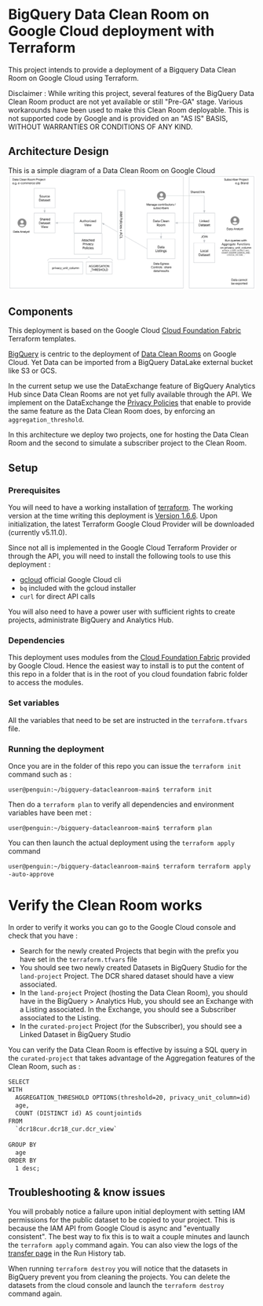 # BigQuery Data Clean Room on Google Cloud deployment with Terraform
This project intends to provide a deployment of a Bigquery Data Clean Room on Google Cloud using Terraform.

Disclaimer : While writing this project, several features of the BigQuery Data Clean Room product are not yet available or still "Pre-GA" stage. Various workarounds have been used to make this Clean Room deployable. This is not supported code by Google and is provided on an "AS IS" BASIS, WITHOUT WARRANTIES OR CONDITIONS OF ANY KIND.

## Architecture Design

This is a simple diagram of a Data Clean Room on Google Cloud 
![diagram](./assets/cleanroom_arch.png)

## Components
This deployment is based on the Google Cloud [Cloud Foundation Fabric](https://github.com/GoogleCloudPlatform/cloud-foundation-fabric) Terraform templates.

[BigQuery](https://cloud.google.com/bigquery/docs/introduction) is centric to the deployment of [Data Clean Rooms](https://cloud.google.com/bigquery/docs/data-clean-rooms) on Google Cloud. Yet Data can be imported from a BigQuery DataLake external bucket like S3 or GCS. 

In the current setup we use the DataExchange feature of BigQuery Analytics Hub since Data Clean Rooms are not yet fully available through the API. We implement on the DataExchange the [Privacy Policies](https://cloud.google.com/bigquery/docs/privacy-policies#what_is_a_privacy_policy) that enable to provide the same feature as the Data Clean Room does, by enforcing an `aggregation_threshold`.

In this architecture we deploy two projects, one for hosting the Data Clean Room and the second to simulate a subscriber project to the Clean Room. 

## Setup

### Prerequisites
You will need to have a working installation of [terraform](https://developer.hashicorp.com/terraform/install). The working version at the time writing this deployment is [Version 1.6.6](https://releases.hashicorp.com/terraform/1.6.6/terraform_1.6.6_linux_amd64.zip). Upon initialization, the latest Terraform Google Cloud Provider will be downloaded (currently v5.11.0).

Since not all is implemented in the Google Cloud Terraform Provider or through the API, you will need to install the following tools to use this deployment :
- [gcloud](https://cloud.google.com/sdk/docs/install) official Google Cloud cli
- `bq` included with the gcloud installer
- `curl` for direct API calls

You will also need to have a power user with sufficient rights to create projects, administrate BigQuery and Analytics Hub.

### Dependencies
This deployment uses modules from the [Cloud Foundation Fabric](https://github.com/GoogleCloudPlatform/cloud-foundation-fabric) provided by Google Cloud. Hence the easiest way to install is to put the content of this repo in a folder that is in the root of you cloud foundation fabric folder to access the modules.

### Set variables
All the variables that need to be set are instructed in the `terraform.tfvars` file.

### Running the deployment
Once you are in the folder of this repo you can issue the `terraform init` command such as :
```
user@penguin:~/bigquery-datacleanroom-main$ terraform init 
```
Then do a `terraform plan` to verify all dependencies and environment variables have been met :
```
user@penguin:~/bigquery-datacleanroom-main$ terraform plan 
```
You can then launch the actual deployment using the `terraform apply` command
```
user@penguin:~/bigquery-datacleanroom-main$ terraform terraform apply -auto-approve 
```

# Verify the Clean Room works
In order to verify it works you can go to the Google Cloud console and check that you have :
- Search for the newly created Projects that begin with the prefix you have set in the `terraform.tfvars` file
- You should see two newly created Datasets in BigQuery Studio for the `land-project` Project. The DCR shared dataset should have a view associated.
- In the `land-project` Project (hosting the Data Clean Room), you should have in the BigQuery > Analytics Hub, you should see an Exchange with a Listing associated. In the Exchange, you should see a Subscriber associated to the Listing.
- In the `curated-project` Project (for the Subscriber), you should see a Linked Dataset in BigQuery Studio

You can verify the Data Clean Room is effective by issuing a SQL query in the `curated-project` that takes advantage of the Aggregation features of the Clean Room, such as :
```
SELECT
WITH
  AGGREGATION_THRESHOLD OPTIONS(threshold=20, privacy_unit_column=id) 
  age,
  COUNT (DISTINCT id) AS countjointids
FROM
  `dcr18cur.dcr18_cur.dcr_view`

GROUP BY
  age
ORDER BY
  1 desc;
```

## Troubleshooting & know issues
You will probably notice a failure upon initial deployment with setting IAM permissions for the public dataset to be copied to your project. This is because the IAM API from Google Cloud is async and "eventually consistent". The best way to fix this is to wait a couple minutes and launch the `terraform apply` command again. You can also view the logs of the [transfer page](https://console.cloud.google.com/bigquery/transfers) in the Run History tab.

When running `terraform destroy` you will notice that the datasets in BigQuery prevent you from cleaning the projects. You can delete the datasets from the cloud console and launch the `terraform destroy` command again.